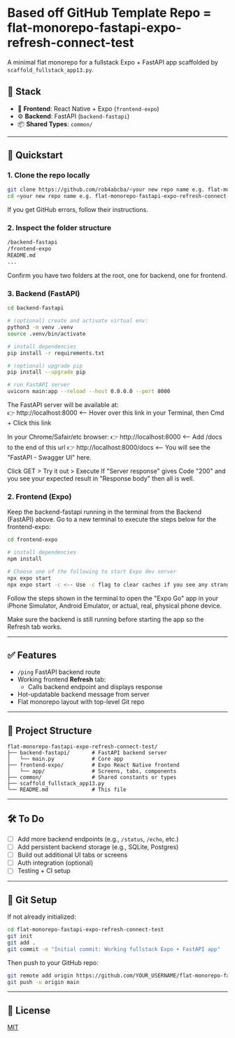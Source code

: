 # Based off GitHub Template Repo = flat-monorepo-fastapi-expo-refresh-connect-test

A minimal flat monorepo for a fullstack Expo + FastAPI app scaffolded by `scaffold_fullstack_app13.py`.

## 🧱 Stack

- 📱 **Frontend**: React Native + Expo (`frontend-expo`)
- ⚙️ **Backend**: FastAPI (`backend-fastapi`)
- 📦 **Shared Types**: `common/`

---

## 🚀 Quickstart

### 1. Clone the repo locally

```bash
git clone https://github.com/rob4abcba/<your new repo name e.g. flat-monorepo-fastapi-expo-refresh-connect-test1>.git
cd <your new repo name e.g. flat-monorepo-fastapi-expo-refresh-connect-test1>
```

If you get GitHub errors, follow their instructions.

### 2. Inspect the folder structure

```bash
/backend-fastapi
/frontend-expo
README.md
...
```

Confirm you have two folders at the root, one for backend, one for frontend.

### 3. Backend (FastAPI)

```bash
cd backend-fastapi

# (optional) create and activate virtual env:
python3 -m venv .venv
source .venv/bin/activate

# install dependencies
pip install -r requirements.txt

# (optional) upgrade pip
pip install --upgrade pip

# run FastAPI server
uvicorn main:app --reload --host 0.0.0.0 --port 8000
```

The FastAPI server will be available at:  
👉 http://localhost:8000 <-- Hover over this link in your Terminal, then Cmd + Click this link

In your Chrome/Safair/etc browser:  👉 http://localhost:8000 <-- Add /docs to the end of this url
👉 http://localhost:8000/docs <-- You will see the "FastAPI - Swagger UI" here. 

Click GET > Try it out > Execute
If "Server response" gives Code "200" and you see your expected result in "Response body" then all is well.


### 2. Frontend (Expo)

Keep the backend-fastapi running in the terminal from the Backend (FastAPI) above.  Go to a new terminal to execute the steps below for the frontend-expo:

```bash
cd frontend-expo

# install dependencies
npm install

# Choose one of the following to start Expo dev server
npx expo start
npx expo start -c <-- Use -c flag to clear caches if you see any strange unexplained errors the first time
```

Follow the steps shown in the terminal to open the "Expo Go" app in your iPhone Simulator, Android Emulator, or actual, real, physical phone device.  

Make sure the backend is still running before starting the app so the Refresh tab works.

---

## ✅ Features

- `/ping` FastAPI backend route
- Working frontend **Refresh** tab:
  - Calls backend endpoint and displays response
- Hot-updatable backend message from server
- Flat monorepo layout with top-level Git repo

---

## 📌 Project Structure

```
flat-monorepo-fastapi-expo-refresh-connect-test/
├── backend-fastapi/       # FastAPI backend server
│   └── main.py            # Core app
├── frontend-expo/         # Expo React Native frontend
│   └── app/               # Screens, tabs, components
├── common/                # Shared constants or types
├── scaffold_fullstack_app13.py
└── README.md              # This file
```

---

## 🛠️ To Do

- [ ] Add more backend endpoints (e.g., `/status`, `/echo`, etc.)
- [ ] Add persistent backend storage (e.g., SQLite, Postgres)
- [ ] Build out additional UI tabs or screens
- [ ] Auth integration (optional)
- [ ] Testing + CI setup

---

## 🧪 Git Setup

If not already initialized:

```bash
cd flat-monorepo-fastapi-expo-refresh-connect-test
git init
git add .
git commit -m "Initial commit: Working fullstack Expo + FastAPI app"
```

Then push to your GitHub repo:

```bash
git remote add origin https://github.com/YOUR_USERNAME/flat-monorepo-fastapi-expo-refresh-connect-test.git
git push -u origin main
```

---

## 🪪 License

[MIT](LICENSE)
